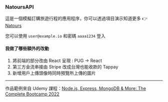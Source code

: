 ### NatoursAPI

這是一個模擬訂購旅遊行程的應用程序，你可以透過項目演示知道更多 👉 [Natours](http://aaa.com 'Natours')

您可以使用 `user@example.io` 和密碼 `aaaa1234` 登入

#### 我做了哪些額外的改動

1. 將前端的部分改由 React 呈現 : PUG -> React
2. 第三方金流串接由 Stripe 改成台灣也能收款的 Tappay
3. 新增用戶上傳頭像時同時預覽所上傳的圖片

---

作品範例來自 Udemy 課程：[Node.js, Express, MongoDB & More: The Complete Bootcamp 2022](https://www.udemy.com/share/101Wv63@IhGjGPqzyk0l2eylU2vZsqeGosFWx_FS5kBVmsVRnFWXJzPiFrJDeB7xUDQPf60mKw==/ 'Node.js, Express, MongoDB & More: The Complete Bootcamp 2022')
